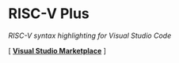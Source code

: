 # RISC-V Plus

_RISC-V syntax highlighting for Visual Studio Code_

\[ [**Visual Studio Marketplace**](https://marketplace.visualstudio.com/items?itemName=steffo.riscv-plus) \]